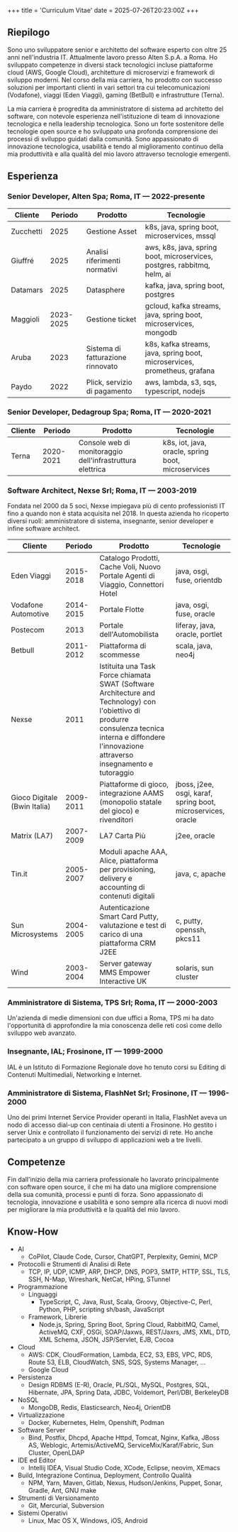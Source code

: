 +++
title = 'Curriculum Vitae'
date = 2025-07-26T20:23:00Z
+++

## Riepilogo

Sono uno sviluppatore senior e architetto del software esperto con oltre 25 anni
nell'industria IT. Attualmente lavoro presso Alten S.p.A. a Roma. Ho sviluppato
competenze in diversi stack tecnologici incluse piattaforme cloud (AWS, Google
Cloud), architetture di microservizi e framework di sviluppo moderni. Nel corso
della mia carriera, ho prodotto con successo soluzioni per importanti clienti in
vari settori tra cui telecomunicazioni (Vodafone), viaggi (Eden Viaggi), gaming
(BetBull) e infrastrutture (Terna).

La mia carriera è progredita da amministratore di sistema ad architetto del
software, con notevole esperienza nell'istituzione di team di innovazione
tecnologica e nella leadership tecnologica. Sono un forte sostenitore delle
tecnologie open source e ho sviluppato una profonda comprensione dei processi di
sviluppo guidati dalla comunità. Sono appassionato di innovazione tecnologica,
usabilità e tendo al miglioramento continuo della mia produttività e alla
qualità del mio lavoro attraverso tecnologie emergenti.

## Esperienza

### Senior Developer, Alten Spa; Roma, IT — 2022-presente

| Cliente   | Periodo   | Prodotto                          | Tecnologie                                                                |
| --------- | --------- | --------------------------------- | ------------------------------------------------------------------------- |
| Zucchetti | 2025      | Gestione Asset                    | k8s, java, spring boot, microservices, mssql                              |
| Giuffré   | 2025      | Analisi riferimenti normativi     | aws, k8s, java, spring boot, microservices, postgres, rabbitmq, helm, ai  |
| Datamars  | 2025      | Datasphere                        | kafka, java, spring boot, postgres                                        |
| Maggioli  | 2023-2025 | Gestione ticket                   | gcloud, kafka streams, java, spring boot, microservices, mongodb          |
| Aruba     | 2023      | Sistema di fatturazione rinnovato | k8s, kafka streams, java, spring boot, microservices, prometheus, grafana |
| Paydo     | 2022      | Plick, servizio di pagamento      | aws, lambda, s3, sqs, typescript, nodejs                                  |

### Senior Developer, Dedagroup Spa; Roma, IT — 2020-2021

| Cliente | Periodo   | Prodotto                                                  | Tecnologie                                         |
| ------- | --------- | --------------------------------------------------------- | -------------------------------------------------- |
| Terna   | 2020-2021 | Console web di monitoraggio dell'infrastruttura elettrica | k8s, iot, java, oracle, spring boot, microservices |

### Software Architect, Nexse Srl; Roma, IT — 2003-2019

Fondata nel 2000 da 5 soci, Nexse impiegava più di cento professionisti IT fino
a quando non è stata acquisita nel 2018. In questa azienda ho ricoperto diversi
ruoli: amministratore di sistema, insegnante, senior developer e infine software
architect.

| Cliente                      | Periodo   | Prodotto                                                                                                                                                                                             | Tecnologie                                                   |
| ---------------------------- | --------- | ---------------------------------------------------------------------------------------------------------------------------------------------------------------------------------------------------- | ------------------------------------------------------------ |
| Eden Viaggi                  | 2015-2018 | Catalogo Prodotti, Cache Voli, Nuovo Portale Agenti di Viaggio, Connettori Hotel                                                                                                                     | java, osgi, fuse, orientdb                                   |
| Vodafone Automotive          | 2014-2015 | Portale Flotte                                                                                                                                                                                       | java, osgi, fuse, oracle                                     |
| Postecom                     | 2013      | Portale dell'Automobilista                                                                                                                                                                           | liferay, java, oracle, portlet                               |
| Betbull                      | 2011-2012 | Piattaforma di scommesse                                                                                                                                                                             | scala, java, neo4j                                           |
| Nexse                        | 2011      | Istituita una Task Force chiamata SWAT (Software Architecture and Technology) con l'obiettivo di produrre consulenza tecnica interna e diffondere l'innovazione attraverso insegnamento e tutoraggio |                                                              |
| Gioco Digitale (Bwin Italia) | 2009-2011 | Piattaforme di gioco, integrazione AAMS (monopolio statale del gioco) e rivenditori                                                                                                                  | jboss, j2ee, osgi, karaf, spring boot, microservices, oracle |
| Matrix (LA7)                 | 2007-2009 | LA7 Carta Più                                                                                                                                                                                        | j2ee, oracle                                                 |
| Tin.it                       | 2005-2007 | Moduli apache AAA, Alice, piattaforma per provisioning, delivery e accounting di contenuti digitali                                                                                                  | java, c, apache                                              |
| Sun Microsystems             | 2004-2005 | Autenticazione Smart Card Putty, valutazione e test di carico di una piattaforma CRM J2EE                                                                                                            | c, putty, openssh, pkcs11                                    |
| Wind                         | 2003-2004 | Server gateway MMS Empower Interactive UK                                                                                                                                                            | solaris, sun cluster                                         |

### Amministratore di Sistema, TPS Srl; Roma, IT — 2000-2003

Un'azienda di medie dimensioni con due uffici a Roma, TPS mi ha dato
l'opportunità di approfondire la mia conoscenza delle reti così come dello
sviluppo web avanzato.

### Insegnante, IAL; Frosinone, IT — 1999-2000

IAL è un Istituto di Formazione Regionale dove ho tenuto corsi su Editing di
Contenuti Multimediali, Networking e Internet.

### Amministratore di Sistema, FlashNet Srl; Frosinone, IT — 1996-2000

Uno dei primi Internet Service Provider operanti in Italia, FlashNet aveva un
nodo di accesso dial-up con centinaia di utenti a Frosinone. Ho gestito i server
Unix e controllato il funzionamento dei servizi di rete. Ho anche partecipato a
un gruppo di sviluppo di applicazioni web a tre livelli.

## Competenze

Fin dall'inizio della mia carriera professionale ho lavorato principalmente con
software open source, il che mi ha dato una migliore comprensione della sua
comunità, processi e punti di forza. Sono appassionato di tecnologia,
innovazione e usabilità e sono sempre alla ricerca di nuovi modi per migliorare
la mia produttività e la qualità del mio lavoro.

## Know-How

- AI
  - CoPilot, Claude Code, Cursor, ChatGPT, Perplexity, Gemini, MCP
- Protocolli e Strumenti di Analisi di Rete
  - TCP, IP, UDP, ICMP, ARP, DHCP, DNS, POP3, SMTP, HTTP, SSL, TLS, SSH, N-Map,
    Wireshark, NetCat, HPing, STunnel
- Programmazione
  - Linguaggi
    - TypeScript, C, Java, Rust, Scala, Groovy, Objective-C, Perl, Python, PHP,
      scripting sh/bash, JavaScript
  - Framework, Librerie
    - Node.js, Spring, Spring Boot, Spring Cloud, RabbitMQ, Camel, ActiveMQ,
      CXF, OSGi, SOAP/Jaxws, REST/Jaxrs, JMS, XML, DTD, XML Schema, JSON,
      JSP/Servlet, EJB, Cocoa
- Cloud
  - AWS: CDK, CloudFormation, Lambda, EC2, S3, EBS, VPC, RDS, Route 53, ELB,
    CloudWatch, SNS, SQS, Systems Manager, ...
  - Google Cloud
- Persistenza
  - Design RDBMS (E-R), Oracle, PL/SQL, MySQL, Postgres, SQL, Hibernate, JPA,
    Spring Data, JDBC, Voldemort, Perl/DBI, BerkeleyDB
- NoSQL
  - MongoDB, Redis, Elasticsearch, Neo4j, OrientDB
- Virtualizzazione
  - Docker, Kubernetes, Helm, Openshift, Podman
- Software Server
  - Bind, Postfix, Dhcpd, Apache Httpd, Tomcat, Nginx, Kafka, JBoss AS,
    Weblogic, Artemis/ActiveMQ, ServiceMix/Karaf/Fabric, Sun Cluster, OpenLDAP
- IDE ed Editor
  - Intellij IDEA, Visual Studio Code, XCode, Eclipse, neovim, XEmacs
- Build, Integrazione Continua, Deployment, Controllo Qualità
  - NPM, Yarn, Maven, Gitlab, Nexus, Hudson/Jenkins, Puppet, Sonar, Gradle, Ant,
    GNU make
- Strumenti di Versionamento
  - Git, Mercurial, Subversion
- Sistemi Operativi
  - Linux, Mac OS X, Windows, iOS, Android

